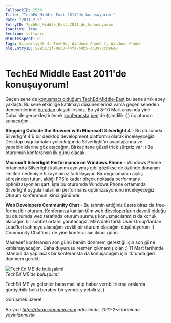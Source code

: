 ```yaml
---
FallbackID: 2550
Title: "TechEd Middle East 2011'de konuşuyorum!"
date: "2011-2-5"
EntryID: TechEd_Middle_East_2011_de_konusuyorum
IsActive: True
Section: software
MinutesSpent: 0
Tags: Silverlight 4, TechEd, Windows Phone 7, Windows Phone
old.EntryID: 5295172f-0650-44fa-b0b5-cb3973cd96e0
---
```

# TechEd Middle East 2011'de konuşuyorum!
Geçen sene de [konuşmacı olduğum TechEd
Middle-East](http://daron.yondem.com/tr/post/6110df43-11cd-4c54-8227-4bdfe98e5dc3)
bu sene artık epey yaklaştı. Bu sene etkinliğe katılmayı düşünenleriniz
varsa geçen seneden deneyimlerime
[buradan](http://daron.yondem.com/tr/post/1c3d0743-2a95-4997-9088-887ed944ff6c)
ulaşabilirsiniz. Bu yıl 8-10 Mart arasında yine Dubai'de
gerçekleştirilecek [konferansta](http://www.teched.ae/)
[ben](http://www.teched.ae/speakers.aspx#Daron%20Yondem) de (şimdilik
:)) üç oturum sunacağım.

**Stepping Outside the Browser with Microsoft Silverlight 4** - Bu
oturumda Silverlight 4'ü bir desktop development platformu olarak
inceleyeceğiz. Desktop uygulamaları yolculuğunda Silverlight'ın
avantajlarına ve yapabildiklerine göz atacağım. Birkaç tane güzel trick
sürpriz var :) Bu oturumun konferansın ilk günü olacak.

**Microsoft Silverlight Performance on Windows Phone -** Windows Phone
ortamında Silverlight kullanımı aynıymış gibi gözükse de özünde donanım
limitleri nedeniyle hikaye biraz farklılaşıyor. Bir uygulamanın açılış
süresinden tutun, aldığı FPS'e kadar birçok noktada performans
optimizasyonları şart. İşte bu oturumda Windows Phone ortamında
Silverlight uygulamalarının performans optimizasyonunu inceleyeceğiz.
Oturum konferansın ikinci gününde.

**Web Developers Community Chat** - Bu tahmin ettiğiniz üzere biraz da
free-format bir oturum. Konferansa katılan tüm web developerların
davetli olduğu bu oturumda web tarafında oturum sunmuş konuşmacılarımızı
da konuk alacağım bir sohbet ortamı yaratacağız. MEA'daki farklı User
Group'lardan Lead'leri sahneye alacağım zevkli bir oturum olacağını
düşünüyorum :) Community Chat'imiz de yine konferansın ikinci günü.

Maalesef konferansın son günü benim dönmem gerektiği için son güne
katılamayacağım. Daha duyurusu resmen çıkmamış olan :) 11 Mart tarihinde
İstanbul'da yapılacak bir konferansta da konuşacağım için 10'unda geri
dönmem gerekti.

![TechEd ME'de
buluşalım!](media/TechEd_Middle_East_2011_de_konusuyorum/04022011_4.jpg)\
*TechEd ME'de buluşalım!*

TechEd ME'ye gelenler bana mail atıp haber verebilirlerse oralarda
görüşebilir belki beraber bir yemek yiyebiliriz ;)

Görüşmek üzere!



*Bu yazi http://daron.yondem.com adresinde, 2011-2-5 tarihinde yayinlanmistir.*
